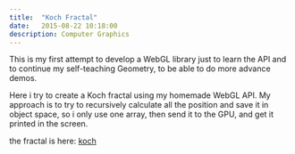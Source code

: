 ```yaml
---
title:  "Koch Fractal"
date:   2015-08-22 10:18:00
description: Computer Graphics
---
```


This is my first attempt to develop a WebGL library just to learn the API and to continue my self-teaching Geometry, to be able to do more advance demos. 

Here i try to create a Koch fractal using my homemade WebGL API. My approach is to try to recursively calculate all the position and save it in object space, so i only use one array, then send it to the GPU, and get it printed in the screen.  

the fractal is here: [koch]

[koch]: http://cesarvr.github.io/fractal-gl/koch_fractal.html
